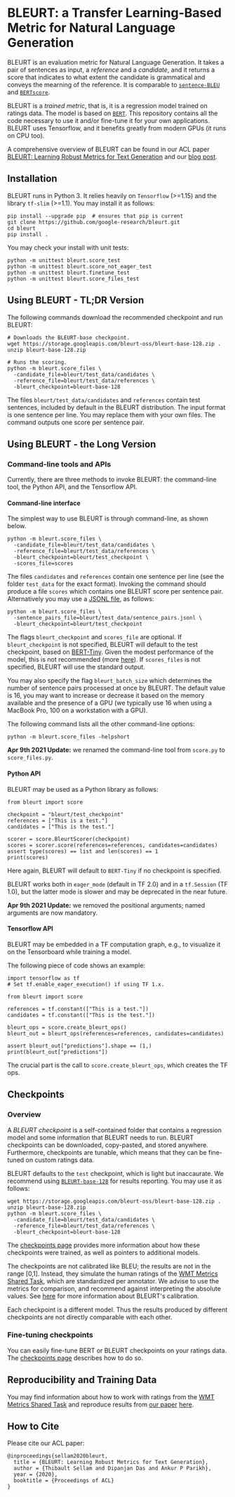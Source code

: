 # BLEURT: a Transfer Learning-Based Metric for Natural Language Generation

BLEURT is an evaluation metric for Natural Language Generation. It takes a pair of sentences as input, a *reference* and a *candidate*, and it returns a score that indicates to what extent the candidate is grammatical and conveys the mearning of the reference. It is comparable to [`sentence-BLEU`](https://en.wikipedia.org/wiki/BLEU) and [`BERTscore`](https://arxiv.org/abs/1904.09675).

BLEURT is a *trained metric*, that is, it is a regression model trained on ratings data. The model is based on [`BERT`](https://arxiv.org/abs/1810.04805). This repository contains all the code necessary to use it and/or fine-tune it for your own applications. BLEURT uses Tensorflow, and it benefits greatly from modern GPUs (it runs on CPU too).

A comprehensive overview of BLEURT can be found in our ACL paper [BLEURT: Learning Robust Metrics for Text Generation](https://arxiv.org/abs/2004.04696) and our [blog post](https://ai.googleblog.com/2020/05/evaluating-natural-language-generation.html).


## Installation

BLEURT runs in Python 3. It relies heavily on `Tensorflow` (>=1.15) and the
library `tf-slim` (>=1.1).
You may install it as follows:

```
pip install --upgrade pip  # ensures that pip is current
git clone https://github.com/google-research/bleurt.git
cd bleurt
pip install .
```

You may check your install with unit tests:

```
python -m unittest bleurt.score_test
python -m unittest bleurt.score_not_eager_test
python -m unittest bleurt.finetune_test
python -m unittest bleurt.score_files_test
```

## Using BLEURT - TL;DR Version

The following commands download the recommended checkpoint and run BLEURT:

```
# Downloads the BLEURT-base checkpoint.
wget https://storage.googleapis.com/bleurt-oss/bleurt-base-128.zip .
unzip bleurt-base-128.zip

# Runs the scoring.
python -m bleurt.score_files \
  -candidate_file=bleurt/test_data/candidates \
  -reference_file=bleurt/test_data/references \
  -bleurt_checkpoint=bleurt-base-128
```
The files `bleurt/test_data/candidates` and `references` contain test sentences,
included by default in the BLEURT distribution. The input format is one sentence per line.
You may replace them with your own files. The command outputs one score per sentence pair.


## Using BLEURT - the Long Version

### Command-line tools and APIs

Currently, there are three methods to invoke BLEURT: the command-line tool, the Python API, and the Tensorflow API.

#### Command-line interface

The simplest way to use BLEURT is through command-line, as shown below.

```
python -m bleurt.score_files \
  -candidate_file=bleurt/test_data/candidates \
  -reference_file=bleurt/test_data/references \
  -bleurt_checkpoint=bleurt/test_checkpoint \
  -scores_file=scores
```
The files `candidates` and `references` contain one sentence per line (see the folder `test_data` for the exact format). Invoking the command should produce a file `scores` which contains one BLEURT score per sentence pair. Alternatively you may use a [JSONL file](https://jsonlines.org/), as follows:

```
python -m bleurt.score_files \
  -sentence_pairs_file=bleurt/test_data/sentence_pairs.jsonl \
  -bleurt_checkpoint=bleurt/test_checkpoint
```


The flags `bleurt_checkpoint` and `scores_file` are optional. If `bleurt_checkpoint` is not specified, BLEURT will default to the test checkpoint, based on [BERT-Tiny](https://github.com/google-research/bert). Given the modest performance of the model, this is not recommended (more [here](#checkpoints)). If `scores_files` is not specified, BLEURT will use the standard output.

You may also specify the flag `bleurt_batch_size` which determines the number of sentence pairs processed at once by BLEURT. The default value is 16, you may want to increase or decrease it based on the memory available and the presence of a GPU (we typically use 16 when using a MacBook Pro, 100 on a workstation with a GPU).

The following command lists all the other command-line options:

```
python -m bleurt.score_files -helpshort
```

**Apr 9th 2021 Update:** we renamed the command-line tool from `score.py` to `score_files.py`.


#### Python API

BLEURT may be used as a Python library as follows:

```
from bleurt import score

checkpoint = "bleurt/test_checkpoint"
references = ["This is a test."]
candidates = ["This is the test."]

scorer = score.BleurtScorer(checkpoint)
scores = scorer.score(references=references, candidates=candidates)
assert type(scores) == list and len(scores) == 1
print(scores)
```
Here again, BLEURT will default to `BERT-Tiny` if no checkpoint is specified.

BLEURT works both in `eager_mode` (default in TF 2.0) and in a `tf.Session` (TF 1.0), but the latter mode is slower and may be deprecated in the near
future.

**Apr 9th 2021 Update:** we removed the positional arguments; named arguments are now mandatory.


#### Tensorflow API

BLEURT may be embedded in a TF computation graph, e.g., to visualize it
on the Tensorboard while training a model.

The following piece of code shows an example:

```
import tensorflow as tf
# Set tf.enable_eager_execution() if using TF 1.x.

from bleurt import score

references = tf.constant(["This is a test."])
candidates = tf.constant(["This is the test."])

bleurt_ops = score.create_bleurt_ops()
bleurt_out = bleurt_ops(references=references, candidates=candidates)

assert bleurt_out["predictions"].shape == (1,)
print(bleurt_out["predictions"])
```
The crucial part is the call to `score.create_bleurt_ops`, which creates the TF ops.


## Checkpoints

### Overview

A *BLEURT checkpoint* is a self-contained folder that contains a regression model and some information that BLEURT needs to run. BLEURT checkpoints can be downloaded, copy-pasted, and stored anywhere. Furthermore, checkpoints are tunable, which means that they can be fine-tuned on custom ratings data.


BLEURT defaults to the `test` checkpoint, which is light but inaccaurate. We recommend
using [`BLEURT-base-128`](https://storage.googleapis.com/bleurt-oss/bleurt-base-128.zip) for results reporting. You may use it as follows:

```
wget https://storage.googleapis.com/bleurt-oss/bleurt-base-128.zip .
unzip bleurt-base-128.zip
python -m bleurt.score_files \
  -candidate_file=bleurt/test_data/candidates \
  -reference_file=bleurt/test_data/references \
  -bleurt_checkpoint=bleurt-base-128
```

The [checkpoints page](https://github.com/google-research/bleurt/blob/master/checkpoints.md) provides more information about
how these checkpoints were trained, as well as pointers to additional models.

The checkpoints are not calibrated like BLEU; the results are not in the range [0,1].
Instead, they simulate the human ratings of the [WMT Metrics Shared Task](http://www.statmt.org/wmt19/metrics-task.html), which are standardized per annotator.
We advise to use the metrics for comparison, and recommend against interpreting the absolute values. See [here](https://github.com/google-research/bleurt/issues/1) for more information about BLEURT's calibration.

Each checkpoint is a different model. Thus the results produced by different checkpoints are not directly comparable with each other.


### Fine-tuning checkpoints

You can easily fine-tune BERT or BLEURT checkpoints on your ratings data. The [checkpoints page](https://github.com/google-research/bleurt/blob/master/checkpoints.md) describes how to do so.

## Reproducibility and Training Data

You may find information about how to work with ratings from the [WMT Metrics Shared Task](http://www.statmt.org/wmt19/metrics-task.html) and reproduce results
from [our paper](https://arxiv.org/abs/2004.04696) [here](https://github.com/google-research/bleurt/blob/master/wmt_experiments.md).


## How to Cite

Please cite our ACL paper:

```
@inproceedings{sellam2020bleurt,
  title = {BLEURT: Learning Robust Metrics for Text Generation},
  author = {Thibault Sellam and Dipanjan Das and Ankur P Parikh},
  year = {2020},
  booktitle = {Proceedings of ACL}
}
```
